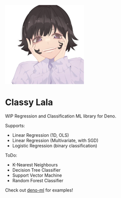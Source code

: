 <img src="/assets/lala.webp" alt="La Lala" height="256px" width="auto">

<h1>Classy Lala</h1>

WIP Regression and Classification ML library for Deno.

Supports:
- Linear Regression (1D, OLS)
- Linear Regression (Multivariate, with SGD)
- Logistic Regression (binary classification)

ToDo:
- K-Nearest Neighbours
- Decision Tree Classifier
- Support Vector Machine
- Random Forest Classifier

Check out [deno-ml](https://github.com/retraigo/deno-ml) for examples!
